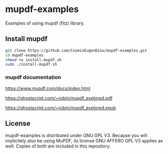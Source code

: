 # mupdf-examples
Examples of using mupdf (fitz) library.

## Install mupdf

```sh
git clone https://github.com/CosminEugenDinu/mupdf-examples.git
cd mupdf-examples
chmod +x install-mupdf.sh
sudo ./install-mupdf.sh
```

### mupdf documentation
https://www.mupdf.com/docs/index.html

https://ghostscript.com/~robin/mupdf_explored.pdf

https://ghostscript.com/~robin/mupdf_explored.epub

## License
mupdf-examples is distributed under GNU GPL V3. Because you will implicitely also be using MuPDF, its license GNU AFFERO GPL V3 applies as well. Copies of both are included in this repository.
